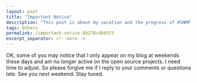 ```yaml
---
layout: post
title: "Important Notice"
description: "This post is about my vacation and the progress of #SNMP."
tags: Others
permalink: /important-notice-89278c4605f3
excerpt_separator: <!--more-->
---
```

OK, some of you may notice that I only appear on my blog at weekends these days and am no longer active on the open source projects. I need time to adjust. So please forgive me if I reply to your comments or questions late. See you next weekend. Stay tuned.
<!--more-->